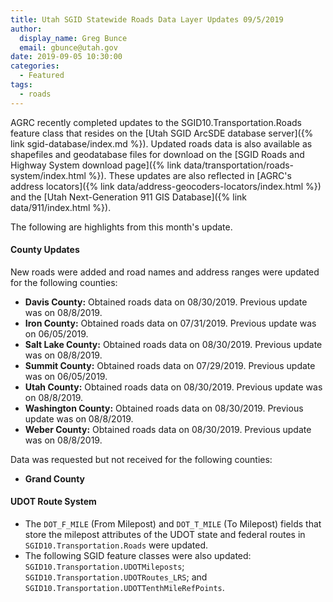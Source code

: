 ```yaml
---
title: Utah SGID Statewide Roads Data Layer Updates 09/5/2019
author:
  display_name: Greg Bunce
  email: gbunce@utah.gov
date: 2019-09-05 10:30:00
categories:
  - Featured
tags:
  - roads
---
```


AGRC recently completed updates to the SGID10.Transportation.Roads feature class that resides on the [Utah SGID ArcSDE database server]({% link sgid-database/index.md %}). Updated roads data is also available as shapefiles and geodatabase files for download on the [SGID Roads and Highway System download page]({% link data/transportation/roads-system/index.html %}). These updates are also reflected in [AGRC's address locators]({% link data/address-geocoders-locators/index.html %}) and the [Utah Next-Generation 911 GIS Database]({% link data/911/index.html %}).

The following are highlights from this month's update.

#### County Updates

New roads were added and road names and address ranges were updated for the following counties:

- **Davis County:** Obtained roads data on 08/30/2019. Previous update was on 08/8/2019.
- **Iron County:** Obtained roads data on 07/31/2019. Previous update was on 06/05/2019.
- **Salt Lake County:** Obtained roads data on 08/30/2019. Previous update was on 08/8/2019.
- **Summit County:** Obtained roads data on 07/29/2019. Previous update was on 06/05/2019.
- **Utah County:** Obtained roads data on 08/30/2019. Previous update was on 08/8/2019.
- **Washington County:** Obtained roads data on 08/30/2019. Previous update was on 08/8/2019.
- **Weber County:** Obtained roads data on 08/30/2019. Previous update was on 08/8/2019.

Data was requested but not received for the following counties:

- **Grand County**

#### UDOT Route System

- The `DOT_F_MILE` (From Milepost) and `DOT_T_MILE` (To Milepost) fields that store the milepost attributes of the UDOT state and federal routes in `SGID10.Transportation.Roads` were updated.
- The following SGID feature classes were also updated: `SGID10.Transportation.UDOTMileposts`; `SGID10.Transportation.UDOTRoutes_LRS`; and `SGID10.Transportation.UDOTTenthMileRefPoints`.
